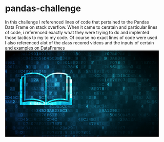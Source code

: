 # pandas-challenge
In this challenge I referenced lines of code that pertained to the Pandas Data Frame on stack overflow. When it came to ceratain and particular lines of code, i referenced exactly what they were trying to do and implented those tactics to my to my code. Of course no exact lines of code were used. I also referenced alot of the class recored videos and the inputs of certain and examples on DataFrames
![Test](https://github.com/Joem36/pandas-challenge/blob/main/PyCitySchools/Images/education.png)

